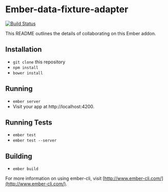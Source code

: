 # Ember-data-fixture-adapter

[![Build Status](https://travis-ci.org/emberjs/ember-data-fixture-adapter.svg)](https://travis-ci.org/emberjs/ember-data-fixture-adapter)

This README outlines the details of collaborating on this Ember addon.

## Installation

* `git clone` this repository
* `npm install`
* `bower install`

## Running

* `ember server`
* Visit your app at http://localhost:4200.

## Running Tests

* `ember test`
* `ember test --server`

## Building

* `ember build`

For more information on using ember-cli, visit [http://www.ember-cli.com/](http://www.ember-cli.com/).
